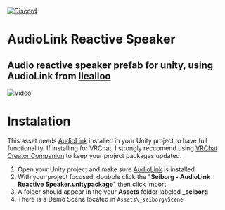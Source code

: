 [![Discord](https://img.shields.io/badge/Discord-Seiborgs_Unity_Assets-white?style=flat&logo=Discord&logoColor=rgb(114%2C%20137%2C%20217)&labelColor=rgba(112%2C%20112%2C%20112%2C%201)&color=rgb(114%2C%20137%2C%20217))](https://discord.gg/gjKQffg2wH)

# AudioLink Reactive Speaker
## Audio reactive speaker prefab for unity, using AudioLink from [llealloo](https://github.com/llealloo/vrc-udon-audio-link/tree/master)
[![Video](https://img.youtube.com/vi/EgExCmWivkI/maxresdefault.jpg)](https://www.youtube.com/watch?v=EgExCmWivkI)

# Instalation
This asset needs [AudioLink](https://github.com/llealloo/vrc-udon-audio-link/releases) installed in your Unity project to have full functionality.
If installing for VRChat, I strongly reccomend using [VRChat Creator Companion](https://vcc.docs.vrchat.com/) to keep your project packages updated.
1. Open your Unity project and make sure [AudioLink](https://github.com/llealloo/vrc-udon-audio-link/releases) is installed
2. With your project focused, doubble click the "**Seiborg - AudioLink Reactive Speaker.unitypackage**" then click import.
3. A folder should appear in the your **Assets** folder labeled **_seiborg**
4. There is a Demo Scene located in ```Assets\_seiborg\Scene```
